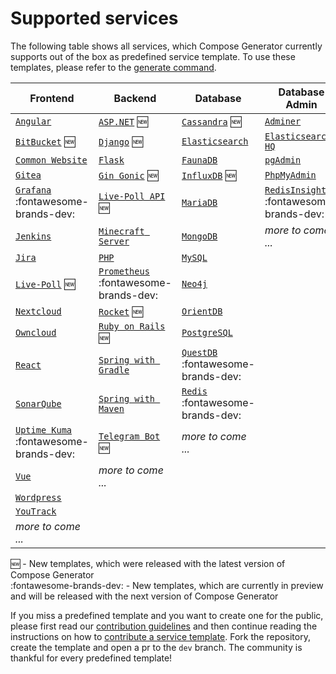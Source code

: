 # Supported services

The following table shows all services, which Compose Generator currently supports out of the box as predefined service template. To use these templates, please refer to the [generate command](../usage/generate).

| Frontend                                                                                                                                           | Backend                                                                                                                                         | Database                                                                                                                                   | Database Admin                                                                                                                                        |
| -------------------------------------------------------------------------------------------------------------------------------------------------- | ----------------------------------------------------------------------------------------------------------------------------------------------- | ------------------------------------------------------------------------------------------------------------------------------------------ | ----------------------------------------------------------------------------------------------------------------------------------------------------- |
| [`Angular`](https://github.com/compose-generator/compose-generator/tree/dev/predefined-services/frontend/angular)                                  | [`ASP.NET`](https://github.com/compose-generator/compose-generator/tree/dev/predefined-services/backend/aspnet) :new:                           | [`Cassandra`](https://github.com/compose-generator/compose-generator/tree/dev/predefined-services/database/cassandra) :new:                | [`Adminer`](https://github.com/compose-generator/compose-generator/tree/dev/predefined-services/db-admin/adminer)                                     |
| [`BitBucket`](https://github.com/compose-generator/compose-generator/tree/dev/predefined-services/frontend/bitbucket) :new:                        | [`Django`](https://github.com/compose-generator/compose-generator/tree/dev/predefined-services/backend/django) :new:                            | [`Elasticsearch`](https://github.com/compose-generator/compose-generator/tree/dev/predefined-services/database/elasticsearch)              | [`Elasticsearch HQ`](https://github.com/compose-generator/compose-generator/tree/dev/predefined-services/db-admin/elasticsearch-hq)                   |
| [`Common Website`](https://github.com/compose-generator/compose-generator/tree/dev/predefined-services/frontend/common-website)                    | [`Flask`](https://github.com/compose-generator/compose-generator/tree/dev/predefined-services/backend/flask)                                    | [`FaunaDB`](https://github.com/compose-generator/compose-generator/tree/dev/predefined-services/database/faunadb)                          | [`pgAdmin`](https://github.com/compose-generator/compose-generator/tree/dev/predefined-services/db-admin/pgadmin)                                     |
| [`Gitea`](https://github.com/compose-generator/compose-generator/tree/dev/predefined-services/frontend/gitea)                                      | [`Gin Gonic`](https://github.com/compose-generator/compose-generator/tree/dev/predefined-services/backend/gin) :new:                            | [`InfluxDB`](https://github.com/compose-generator/compose-generator/tree/dev/predefined-services/database/influxdb) :new:                  | [`PhpMyAdmin`](https://github.com/compose-generator/compose-generator/tree/dev/predefined-services/db-admin/phpmyadmin)                               |
| [`Grafana`](https://github.com/compose-generator/compose-generator/tree/dev/predefined-services/frontend/grafana) :fontawesome-brands-dev:         | [`Live-Poll API`](https://github.com/compose-generator/compose-generator/tree/dev/predefined-services/backend/live-poll-api) :new:              | [`MariaDB`](https://github.com/compose-generator/compose-generator/tree/dev/predefined-services/database/mariadb)                          | [`RedisInsight`](https://github.com/compose-generator/compose-generator/tree/dev/predefined-services/db-admin/redis-insight) :fontawesome-brands-dev: |
| [`Jenkins`](https://github.com/compose-generator/compose-generator/tree/dev/predefined-services/frontend/jenkins)                                  | [`Minecraft Server`](https://github.com/compose-generator/compose-generator/tree/dev/predefined-services/backend/minecraft-server)              | [`MongoDB`](https://github.com/compose-generator/compose-generator/tree/dev/predefined-services/database/mongodb)                          | *more to come ...*                                                                                                                                    |
| [`Jira`](https://github.com/compose-generator/compose-generator/tree/dev/predefined-services/frontend/jira)                                        | [`PHP`](https://github.com/compose-generator/compose-generator/tree/dev/predefined-services/backend/php)                                        | [`MySQL`](https://github.com/compose-generator/compose-generator/tree/dev/predefined-services/database/mysql)                              |                                                                                                                                                       |
| [`Live-Poll`](https://github.com/compose-generator/compose-generator/tree/dev/predefined-services/frontend/live-poll) :new:                        | [`Prometheus`](https://github.com/compose-generator/compose-generator/tree/dev/predefined-services/backend/prometheus) :fontawesome-brands-dev: | [`Neo4j`](https://github.com/compose-generator/compose-generator/tree/dev/predefined-services/database/neo4j)                              |                                                                                                                                                       |
| [`Nextcloud`](https://github.com/compose-generator/compose-generator/tree/dev/predefined-services/frontend/nextcloud)                              | [`Rocket`](https://github.com/compose-generator/compose-generator/tree/dev/predefined-services/backend/rocket) :new:                            | [`OrientDB`](https://github.com/compose-generator/compose-generator/tree/dev/predefined-services/database/orientdb)                        |                                                                                                                                                       |
| [`Owncloud`](https://github.com/compose-generator/compose-generator/tree/dev/predefined-services/frontend/owncloud)                                | [`Ruby on Rails`](https://github.com/compose-generator/compose-generator/tree/dev/predefined-services/backend/rails) :new:                      | [`PostgreSQL`](https://github.com/compose-generator/compose-generator/tree/dev/predefined-services/database/postgres)                      |                                                                                                                                                       |
| [`React`](https://github.com/compose-generator/compose-generator/tree/dev/predefined-services/frontend/react)                                      | [`Spring with Gradle`](https://github.com/compose-generator/compose-generator/tree/dev/predefined-services/backend/spring-gradle)               | [`QuestDB`](https://github.com/compose-generator/compose-generator/tree/dev/predefined-services/database/questdb) :fontawesome-brands-dev: |                                                                                                                                                       |
| [`SonarQube`](https://github.com/compose-generator/compose-generator/tree/dev/predefined-services/frontend/sonarqube)                              | [`Spring with Maven`](https://github.com/compose-generator/compose-generator/tree/dev/predefined-services/backend/spring-maven)                 | [`Redis`](https://github.com/compose-generator/compose-generator/tree/dev/predefined-services/database/redis) :fontawesome-brands-dev:     |                                                                                                                                                       |
| [`Uptime Kuma`](https://github.com/compose-generator/compose-generator/tree/dev/predefined-services/frontend/uptime-kuma) :fontawesome-brands-dev: | [`Telegram Bot`](https://github.com/compose-generator/compose-generator/tree/dev/predefined-services/backend/telegram-bot) :new:                | *more to come ...*                                                                                                                         |                                                                                                                                                       |
| [`Vue`](https://github.com/compose-generator/compose-generator/tree/dev/predefined-services/frontend/vue)                                          | *more to come ...*                                                                                                                              |                                                                                                                                            |                                                                                                                                                       |
| [`Wordpress`](https://github.com/compose-generator/compose-generator/tree/dev/predefined-services/frontend/wordpress)                              |                                                                                                                                                 |                                                                                                                                            |                                                                                                                                                       |
| [`YouTrack`](https://github.com/compose-generator/compose-generator/tree/dev/predefined-services/frontend/youtrack)                                |                                                                                                                                                 |                                                                                                                                            |                                                                                                                                                       |
| *more to come ...*                                                                                                                                 |                                                                                                                                                 |                                                                                                                                            |                                                                                                                                                       |

:new: - New templates, which were released with the latest version of Compose Generator <br>
:fontawesome-brands-dev: - New templates, which are currently in preview and will be released with the next version of Compose Generator

If you miss a predefined template and you want to create one for the public, please first read our [contribution guidelines](../contributing) and then continue reading the instructions on how to [contribute a service template](https://github.com/compose-generator/compose-generator/blob/docs/supported-services-page/predefined-services/README.md). Fork the repository, create the template and open a pr to the `dev` branch. The community is thankful for every predefined template!